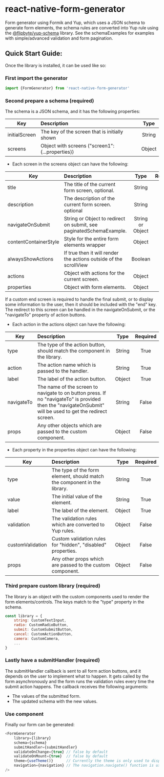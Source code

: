 # react-native-form-generator
Form generator using Formik and Yup, which uses a JSON schema to generate form elements, the schema rules are converted into Yup rule using the [@flipbyte/yup-schema](https://github.com/flipbyte/yup-schema) library. See the schemaExamples for examples with simple/advanced validation and form pagination.

## Quick Start Guide:
Once the library is installed, it can be used like so:

### First import the generator
```javascript
import {FormGenerator} from 'react-native-form-generator'
```

### Second prepare a schema (required)
The schema is a JSON schema, and it has the following properties:

Key  | Description | Type
---- | :----------- | :--------:
initialScreen | The key of the screen that is initially shown    | String
screens       | Object with screens ("screen1": {...properties}) | Object


- Each screen in the screens object can have the following:

Key | Description | Type               | Required
--- | :----------- | :----------------: | :------:
title                 | The title of the current form screen, optional.                    	| String           | False
description           | The description of the current form screen. optional               	| String           | False
navigateOnSubmit      | String or Object to redirect on submit, see paginatedSchemaExample.	| String or Object | False
contentContainerStyle | Style for the entire form elements wrapper 													| Object           | False
alwaysShowActions     | If true then it will render the actions outside of the scrollView  	| Boolean          | False
actions               | Object with actions for the current screen. 												| Object           | True
properties            | Object with form elements. 																					| Object 					 | True

If a custom end screen is required to handle the final submit, or to display some information to the user, then it should be included with the "end" key. The redirect to this screen can be handled in the navigateOnSubmit, or the "navigateTo" property of action buttons. 


- Each action in the actions object can have the following:

Key    | Description  | Type       | Required
------ | :------------ | :--------: | :------:
type   			| The type of the action button, should match the component in the library. | String | True
action 			| The action name which is passed to the handler. 													| String | True
label  			| The label of the action button. 																					| Object | True
navigateTo 	| The name of the screen to navigate to on button press. If no "navigateTo" is provided then the "navigateOnSubmit" will be used to get the redirect screen. | String | False
props  			| Any other objects which are passed to the custom component. 							| Object | False

- Each property in the properties object can have the following:

Key               | Description | Type       | Required
----------------- | :----------- | :--------: | :------:
type              | The type of the form element, should match the component in the library.  | String | True
value             | The initial value of the element.                                         | String | True
label             | The label of the element.                                                 | Object | True
validation        | The validation rules which are converted to Yup rules.                    | Object | False
customValidation  | Custom validation rules for "hidden", "disabled" properties.              | Object | False
props             | Any other props which are passed to the custom component.                 | Object | False

### Third prepare custom library (required)
The library is an object with the custom components used to render the form elements/controls. The keys match to the "type" property in the schema.

```javascript
const library = {
	string: CustomTextInput,
	radio: CustomRadioButton,
	submit: CustomSubmitButton,
	cancel: CustomActionButton,
	camera: CustomCamera,
	...
}
```

### Lastly have a submitHandler (required)
The submitHandler callback is sent to all form action buttons, and it depends on the user to implement what to happen. It gets called by the form asynchronously and the form runs the validation rules every time the submit action happens. The callback receives the following arguments:
- The values of the submitted form.
- The updated schema with the new values.

### Use <FormGenerator /> component
Finally our form can be generated:

```javascript
<FormGenerator 
	library={library}
	schema={schema}
	submitHandler={submitHandler}
	validateOnChange={true} // false by default
	validateOnMount={true} 	// false by default
	theme={useTheme()}      // Currently the theme is only used to display errors when the components are missing from the library
	navigation={navigation} // The navigation.navigate() function is used when a screen is not found in the schema.
/>
```



